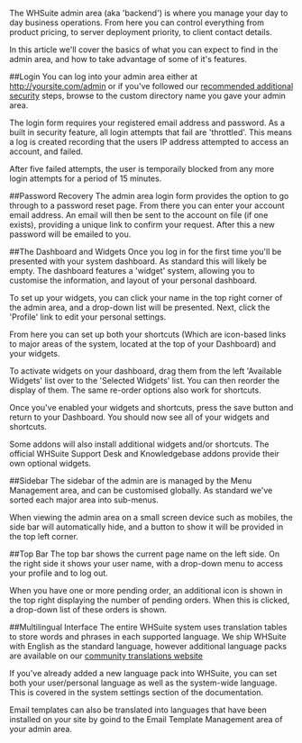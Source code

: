 The WHSuite admin area (aka 'backend') is where you manage your day to day business operations. From here you can control everything from product pricing, to server deployment priority, to client contact details.

In this article we'll cover the basics of what you can expect to find in the admin area, and how to take advantage of some of it's features.

##Login
You can log into your admin area either at http://yoursite.com/admin or if you've followed our [recommended additional security](../Getting_Started/Post-Installation_Security) steps, browse to the custom directory name you gave your admin area.

The login form requires your registered email address and password. As a built in security feature, all login attempts that fail are 'throttled'. This means a log is created recording that the users IP address attempted to access an account, and failed. 

After five failed attempts, the user is temporaily blocked from any more login attempts for a period of 15 minutes.

##Password Recovery
The admin area login form provides the option to go through to a password reset page. From there you can enter your account email address. An email will then be sent to the account on file (if one exists), providing a unique link to confirm your request. After this a new password will be emailed to you.

##The Dashboard and Widgets
Once you log in for the first time you'll be presented with your system dashboard. As standard this will likely be empty. The dashboard features a 'widget' system, allowing you to customise the information, and layout of your personal dashboard. 

To set up your widgets, you can click your name in the top right corner of the admin area, and a drop-down list will be presented. Next, click the 'Profile' link to edit your personal settings.

From here you can set up both your shortcuts (Which are icon-based links to major areas of the system, located at the top of your Dashboard) and your widgets.

To activate widgets on your dashboard, drag them from the left 'Available Widgets' list over to the 'Selected Widgets' list. You can then reorder the display of them. The same re-order options also work for shortcuts.

Once you've enabled your widgets and shortcuts, press the save button and return to your Dashboard. You should now see all of your widgets and shortcuts.

Some addons will also install additional widgets and/or shortcuts. The official WHSuite Support Desk and Knowledgebase addons provide their own optional widgets.

##Sidebar
The sidebar of the admin are is managed by the Menu Management area, and can be customised globally. As standard we've sorted each major area into sub-menus. 

When viewing the admin area on a small screen device such as mobiles, the side bar will automatically hide, and a button to show it will be provided in the top left corner. 

##Top Bar
The top bar shows the current page name on the left side. On the right side it shows your user name, with a drop-down menu to access your profile and to log out.

When you have one or more pending order, an additional icon is shown in the top right displaying the number of pending orders. When this is clicked, a drop-down list of these orders is shown.

##Multilingual Interface
The entire WHSuite system uses translation tables to store words and phrases in each supported language. We ship WHSuite with English as the standard language, however additional language packs are available on our [community translations website](https://translations.whsuite.com)

If you've already added a new language pack into WHSuite, you can set both your user/personal language as well as the system-wide language. This is covered in the system settings section of the documentation.

Email templates can also be translated into languages that have been installed on your site by goind to the Email Template Management area of your admin area.